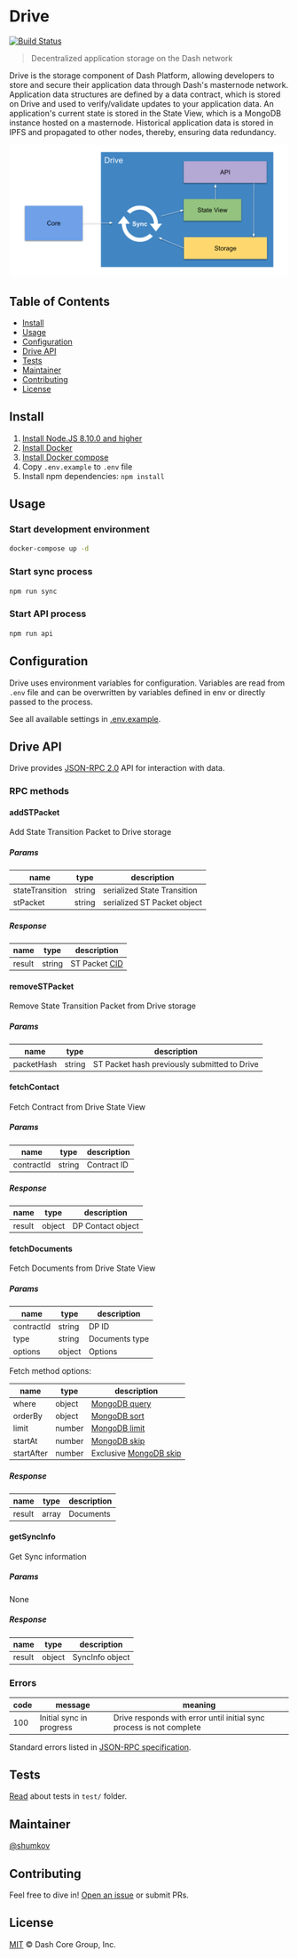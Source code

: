 # Drive

[![Build Status](https://travis-ci.com/dashevo/drive.svg?branch=master)](https://travis-ci.com/dashevo/drive)

> Decentralized application storage on the Dash network

Drive is the storage component of Dash Platform, allowing developers to store and secure their application data through Dash's masternode network. Application data structures are defined by a data contract, which is stored on Drive and used to verify/validate updates to your application data. An application's current state is stored in the State View, which is a MongoDB instance hosted on a masternode. Historical application data is stored in IPFS and propagated to other nodes, thereby, ensuring data redundancy.

![Drive Architecure Diagram](architecture.png)

## Table of Contents
- [Install](#install)
- [Usage](#usage)
- [Configuration](#configuration)
- [Drive API](#drive-api)
- [Tests](#tests)
- [Maintainer](#maintainer)
- [Contributing](#contributing)
- [License](#license)

## Install

1. [Install Node.JS 8.10.0 and higher](https://nodejs.org/en/download/)
2. [Install Docker](https://docs.docker.com/install/)
3. [Install Docker compose](https://docs.docker.com/compose/install/)
4. Copy `.env.example` to `.env` file
5. Install npm dependencies: `npm install`

## Usage

### Start development environment

```bash
docker-compose up -d
```

### Start sync process

```bash
npm run sync
```

### Start API process

```bash
npm run api
```

## Configuration

Drive uses environment variables for configuration.
Variables are read from `.env` file and can be overwritten by variables
defined in env or directly passed to the process.

See all available settings in [.env.example](.env.example).

## Drive API

Drive provides [JSON-RPC 2.0](https://www.jsonrpc.org/specification) API for interaction with data.

### RPC methods

#### addSTPacket

Add State Transition Packet to Drive storage

##### Params

| name            | type   | description                   |
|-----------------|--------|-------------------------------|
| stateTransition | string | serialized State Transition   |
| stPacket        | string | serialized ST Packet object   |

##### Response

| name    | type   | description                                  |
|---------|--------|----------------------------------------------|
| result  | string | ST Packet [CID](https://github.com/ipld/cid) |

#### removeSTPacket

Remove State Transition Packet from Drive storage

##### Params

| name       | type   | description                                  |
|------------|--------|----------------------------------------------|
| packetHash | string | ST Packet hash previously submitted to Drive |

#### fetchContact

Fetch Contract from Drive State View

##### Params

| name    | type   | description  |
|---------|--------|--------------|
| contractId   | string | Contract ID       |

##### Response

| name    | type   | description         |
|---------|--------|---------------------|
| result  | object | DP Contact object  |

#### fetchDocuments

Fetch Documents from Drive State View

##### Params

| name    | type   | description          |
|---------|--------|----------------------|
| contractId   | string | DP ID               |
| type    | string | Documents type     |
| options | object | Options              |

Fetch method options:

| name       | type   | description                                                                             |
|------------|--------|-----------------------------------------------------------------------------------------|
| where      | object | [MongoDB query](https://docs.mongodb.com/manual/reference/operator/query/)              |
| orderBy    | object | [MongoDB sort](https://docs.mongodb.com/manual/reference/method/cursor.sort/)           |
| limit      | number | [MongoDB limit](https://docs.mongodb.com/manual/reference/method/cursor.limit/)         |
| startAt    | number | [MongoDB skip](https://docs.mongodb.com/manual/reference/method/cursor.skip/)           |
| startAfter | number | Exclusive [MongoDB skip](https://docs.mongodb.com/manual/reference/method/cursor.skip/) |

##### Response

| name    | type   | description  |
|---------|--------|--------------|
| result  | array  | Documents  |

#### getSyncInfo

Get Sync information

##### Params

None

##### Response

| name    | type   | description     |
|---------|--------|-----------------|
| result  | object | SyncInfo object |

### Errors

| code | message                   | meaning                                                                  |
|------|---------------------------|--------------------------------------------------------------------------|
| 100  | Initial sync in progress  | Drive responds with error until initial sync process is not complete |

Standard errors listed in [JSON-RPC specification](https://www.jsonrpc.org/specification).

## Tests

[Read](test/) about tests in `test/` folder.

## Maintainer

[@shumkov](https://github.com/shumkov)

## Contributing

Feel free to dive in! [Open an issue](https://github.com/dashevo/drive/issues/new) or submit PRs.

## License

[MIT](LICENSE) &copy; Dash Core Group, Inc.
